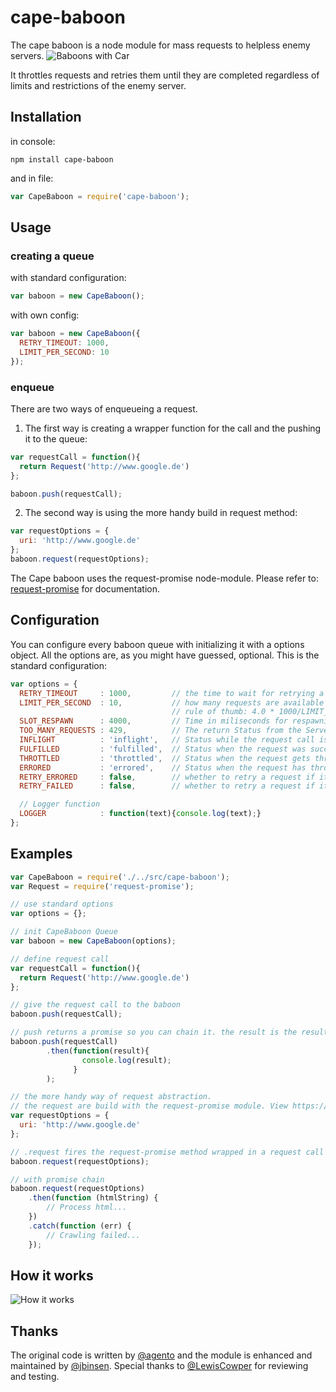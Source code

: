 # cape-baboon
The cape baboon is a node module for mass requests to helpless enemy servers.
![Baboons with Car](http://i.dailymail.co.uk/i/pix/2009/07/20/article-1200917-05C68C79000005DC-619_634x399.jpg)

It throttles requests and retries them until they are completed regardless of limits and restrictions of the enemy server.

## Installation
in console:
```
npm install cape-baboon
```
and in file:
```javascript
var CapeBaboon = require('cape-baboon');
```

## Usage

### creating a queue
with standard configuration:
```javascript
var baboon = new CapeBaboon();
```
with own config:
```javascript
var baboon = new CapeBaboon({
  RETRY_TIMEOUT: 1000,
  LIMIT_PER_SECOND: 10
});
```
### enqueue
There are two ways of enqueueing a request.

1. The first way is creating a wrapper function for the call and the pushing it to the queue:

  ```javascript
  var requestCall = function(){
    return Request('http://www.google.de')
  };

  baboon.push(requestCall);
  ```
2. The second way is using the more handy build in request method:

  ```javascript
  var requestOptions = {
    uri: 'http://www.google.de'
  };
  baboon.request(requestOptions);
  ```

  The Cape baboon uses the request-promise node-module.
  Please refer to: [request-promise](https://www.npmjs.com/package/request-promise) for documentation.



## Configuration
You can configure every baboon queue with initializing it with a options object.
All the options are, as you might have guessed, optional.
This is the standard configuration:
```javascript
var options = {
  RETRY_TIMEOUT     : 1000,         // the time to wait for retrying a request
  LIMIT_PER_SECOND  : 10,           // how many requests are available per second.
                                    // rule of thumb: 4.0 * 1000/LIMIT_PER_SECOND
  SLOT_RESPAWN      : 4000,         // Time in miliseconds for respawning the slots
  TOO_MANY_REQUESTS : 429,          // The return Status from the Server if there are too many request sent to it. If applicable.
  INFLIGHT          : 'inflight',   // Status while the request call is active
  FULFILLED         : 'fulfilled',  // Status when the request was successfull
  THROTTLED         : 'throttled',  // Status when the request gets throttled
  ERRORED           : 'errored',    // Status when the request has thrown an internal error
  RETRY_ERRORED     : false,        // whether to retry a request if it throws an internal error or not
  RETRY_FAILED      : false,        // whether to retry a request if it returns an http error code

  // Logger function
  LOGGER            : function(text){console.log(text);}
};
```

## Examples
```javascript
var CapeBaboon = require('./../src/cape-baboon');
var Request = require('request-promise');

// use standard options
var options = {};

// init CapeBaboon Queue
var baboon = new CapeBaboon(options);

// define request call
var requestCall = function(){
  return Request('http://www.google.de')
};

// give the request call to the baboon
baboon.push(requestCall);

// push returns a promise so you can chain it. the result is the result from the request call
baboon.push(requestCall)
        .then(function(result){
                console.log(result);
              }
        );

// the more handy way of request abstraction.
// the request are build with the request-promise module. View https://www.npmjs.com/package/request-promise for documentation
var requestOptions = {
  uri: 'http://www.google.de'
};

// .request fires the request-promise method wrapped in a request call function
baboon.request(requestOptions);

// with promise chain
baboon.request(requestOptions)
    .then(function (htmlString) {
        // Process html...
    })
    .catch(function (err) {
        // Crawling failed...
    });
```

## How it works
![How it works](http://i.giphy.com/pFwRzOLfuGHok.gif)

## Thanks
The original code is written by [@agento](https://github.com/janv) and the module is enhanced and maintained by [@jbinsen](https://github.com/julianbei).
Special thanks to [@LewisCowper](https://github.com/lewiscowper) for reviewing and testing.
